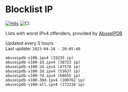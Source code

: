 # Blocklist IP

[![Hits](https://hits.seeyoufarm.com/api/count/incr/badge.svg?url=https%3A%2F%2Fgithub.com%2Fborestad%2Fblocklist-ip%2F&count_bg=%2379C83D&title_bg=%23555555&icon=&icon_color=%23E7E7E7&title=hits&edge_flat=false)](https://hits.seeyoufarm.com)  ![CI](https://img.shields.io/github/workflow/status/borestad/blocklist-ip/CI?style=flat-square)

Lists with worst IPv4 offenders, provided by [AbuseIPDB](https://www.abuseipdb.com/)

<!-- FOOTER-PLACEHOLDER -->
Updated every 5 hours<br>
Last update: `2023-04-18 - 20:05:40`
```
abuseipdb-s100.ipv4 (19235 ip)
abuseipdb-s100-1d.ipv4 (38723 ip)
abuseipdb-s100-2d.ipv4 (47578 ip)
abuseipdb-s100-3d.ipv4 (53637 ip)
abuseipdb-s100-7d.ipv4 (68655 ip)
abuseipdb-s100-30d.ipv4 (100762 ip)
abuseipdb-s100-all.ipv4 (272226 ip)
```
